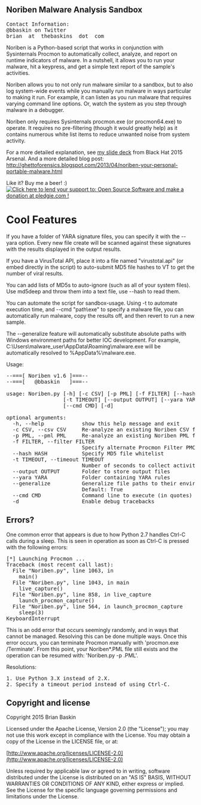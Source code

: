 ## Noriben Malware Analysis Sandbox

<pre>
Contact Information:
@bbaskin on Twitter
brian _at_ thebaskins _dot_ com
</pre>


Noriben is a Python-based script that works in conjunction with Sysinternals Procmon to automatically collect, analyze, and report on runtime indicators of malware. In a nutshell, it allows you to run your malware, hit a keypress, and get a simple text report of the sample's activities.


Noriben allows you to not only run malware similar to a sandbox, but to also log system-wide events while you manually run malware in ways particular to making it run. For example, it can listen as you run malware that requires varying command line options. Or, watch the system as you step through malware in a debugger.


Noriben only requires Sysinternals procmon.exe (or procmon64.exe) to operate. It requires no pre-filtering (though it would greatly help) as it contains numerous white list items to reduce unwanted noise from system activity.

For a more detailed explanation, see <a href="http://www.slideshare.net/bbaskin/bh15-arsenal-noriben">my slide deck</a> from Black Hat 2015 Arsenal. And a more detailed blog post:
http://ghettoforensics.blogspot.com/2013/04/noriben-your-personal-portable-malware.html


Like it? Buy me a beer! :) <a href='https://pledgie.com/campaigns/22876'><img alt='Click here to lend your support to: Open Source Software and make a donation at pledgie.com !' src='https://pledgie.com/campaigns/22876.png?skin_name=chrome' border='0' ></a>


# Cool Features

If you have a folder of YARA signature files, you can specify it with the --yara option. Every new file create will be scanned against these signatures with the results displayed in the output results.

If you have a VirusTotal API, place it into a file named "virustotal.api" (or embed directly in the script) to auto-submit MD5 file hashes to VT to get the number of viral results.  

You can add lists of MD5s to auto-ignore (such as all of your system files). Use md5deep and throw them into a text file, use --hash <file> to read them.

You can automate the script for sandbox-usage. Using -t <seconds> to automate execution time, and --cmd "path\exe" to specify a malware file, you can automatically run malware, copy the results off, and then revert to run a new sample.

The --generalize feature will automatically substitute absolute paths with Windows environment paths for better IOC development. For example, C:\Users\malware_user\AppData\Roaming\malware.exe will be automatically resolved to %AppData%\malware.exe.


Usage:
<pre>
--===[ Noriben v1.6 ]===--
--===[   @bbaskin   ]===--

usage: Noriben.py [-h] [-c CSV] [-p PML] [-f FILTER] [--hash HASH]
                  [-t TIMEOUT] [--output OUTPUT] [--yara YARA] [--generalize]
                  [--cmd CMD] [-d]

optional arguments:
  -h, --help            show this help message and exit
  -c CSV, --csv CSV     Re-analyze an existing Noriben CSV file
  -p PML, --pml PML     Re-analyze an existing Noriben PML file
  -f FILTER, --filter FILTER
                        Specify alternate Procmon Filter PMC
  --hash HASH           Specify MD5 file whitelist
  -t TIMEOUT, --timeout TIMEOUT
                        Number of seconds to collect activity
  --output OUTPUT       Folder to store output files
  --yara YARA           Folder containing YARA rules
  --generalize          Generalize file paths to their environment variables.
                        Default: True
  --cmd CMD             Command line to execute (in quotes)
  -d                    Enable debug tracebacks
</pre>

## Errors?
One common error that appears is due to how Python 2.7 handles Ctrl-C calls during a sleep. This is seen in operation as soon as Ctrl-C is pressed with the following errors:

<pre>
[*] Launching Procmon ...
Traceback (most recent call last):
  File "Noriben.py", line 1063, in <module>
    main()
  File "Noriben.py", line 1043, in main
    live_capture()
  File "Noriben.py", line 858, in live_capture
    launch_procmon_capture()
  File "Noriben.py", line 564, in launch_procmon_capture
    sleep(3)
KeyboardInterrupt
</pre>

This is an odd error that occurs seemingly randomly, and in ways that cannot be managed.
Resolving this can be done multiple ways. Once this error occurs, you can terminate Procmon manually with 'procmon.exe /Terminate'. From this point, your Noriben*.PML file still exists and the operation can be resumed with: 'Noriben.py -p <filename>.PML'. 


Resolutions:
<pre>
1. Use Python 3.X instead of 2.X.
2. Specify a timeout period instead of using Ctrl-C.
</pre>




## Copyright and license

Copyright 2015 Brian Baskin

Licensed under the Apache License, Version 2.0 (the "License");
you may not use this work except in compliance with the License.
You may obtain a copy of the License in the LICENSE file, or at:

  [http://www.apache.org/licenses/LICENSE-2.0](http://www.apache.org/licenses/LICENSE-2.0)

Unless required by applicable law or agreed to in writing, software
distributed under the License is distributed on an "AS IS" BASIS,
WITHOUT WARRANTIES OR CONDITIONS OF ANY KIND, either express or implied.
See the License for the specific language governing permissions and
limitations under the License.
